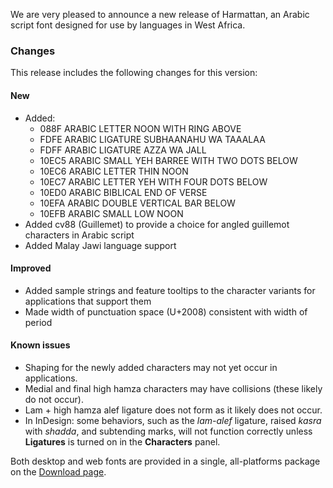 
We are very pleased to announce a new release of Harmattan, an Arabic script font designed for use by languages in West Africa. 

### Changes

This release includes the following changes for this version:

#### New

- Added:
  - 088F ARABIC LETTER NOON WITH RING ABOVE
  - FDFE ARABIC LIGATURE SUBHAANAHU WA TAAALAA
  - FDFF ARABIC LIGATURE AZZA WA JALL
  - 10EC5 ARABIC SMALL YEH BARREE WITH TWO DOTS BELOW 
  - 10EC6 ARABIC LETTER THIN NOON 
  - 10EC7 ARABIC LETTER YEH WITH FOUR DOTS BELOW 
  - 10ED0 ARABIC BIBLICAL END OF VERSE 
  - 10EFA ARABIC DOUBLE VERTICAL BAR BELOW 
  - 10EFB ARABIC SMALL LOW NOON 
- Added cv88 (Guillemet) to provide a choice for angled guillemot characters in Arabic script
- Added Malay Jawi language support 

#### Improved

- Added sample strings and feature tooltips to the character variants for applications that support them
- Made width of punctuation space (U+2008) consistent with width of period

#### Known issues

- Shaping for the newly added characters may not yet occur in applications.
- Medial and final high hamza characters may have collisions (these likely do not occur).
- Lam + high hamza alef ligature does not form as it likely does not occur.
- In InDesign: some behaviors, such as the _lam-alef_ ligature, raised _kasra_ with _shadda_, and subtending marks, will not function correctly unless **Ligatures** is turned on in the **Characters** panel.

Both desktop and web fonts are provided in a single, all-platforms package on the [Download page](https://software.sil.org/harmattan/download).
